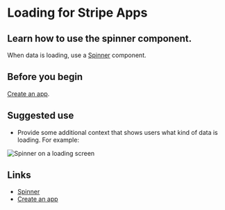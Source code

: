 # Loading for Stripe Apps

## Learn how to use the spinner component.

When data is loading, use a
[Spinner](https://docs.stripe.com/stripe-apps/components/spinner) component.

## Before you begin

[Create an app](https://docs.stripe.com/stripe-apps/create-app).

## Suggested use

- Provide some additional context that shows users what kind of data is loading.
For example:

![Spinner on a loading
screen](https://b.stripecdn.com/docs-statics-srv/assets/loading.5e1021867583f24419ac8df33b89cdb0.png)

## Links

- [Spinner](https://docs.stripe.com/stripe-apps/components/spinner)
- [Create an app](https://docs.stripe.com/stripe-apps/create-app)